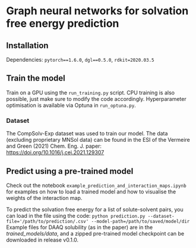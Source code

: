 # Graph neural networks for solvation free energy prediction

## Installation
Dependencies: ```pytorch==1.6.0```, ```dgl==0.5.0```, ```rdkit=2020.03.5``` 

## Train the model
Train on a GPU using the ```run_training.py``` script. CPU training is also possible, just make sure to modify the code accordingly. Hyperparameter optimisation is available via Optuna in ```run_optuna.py```.

### Dataset
The CompSolv-Exp dataset was used to train our model. The data (excluding proprietary MNSol data) can be found in the ESI of the Vermeire and Green (2021) Chem. Eng. J. paper: <https://doi.org/10.1016/j.cej.2021.129307>

## Predict using a pre-trained model
Check out the notebook ```example_prediction_and_interaction_maps.ipynb``` for examples on how to load a trained model and how to visualise the weights of the interaction map.

To predict the solvation free energy for a list of solute-solvent pairs, you can load in the file using the code:
```python prediction.py --dataset-file='/path/to/prediction/.csv' --model-path=/path/to/saved/model/dir``` 
Example files for DAAQ solubility (as in the paper) are in the *trained_models/data*, and a zipped pre-trained model checkpoint can be downloaded in release v0.1.0.